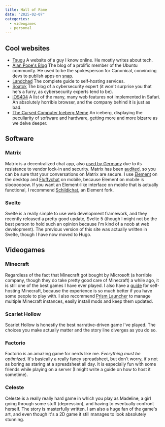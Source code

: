 ```yaml
---
title: Hall of Fame
date: "2025-02-07"
categories:
  - videogames
  - personal
---
```


Cool websites
----------------  
- [Tsugu](https://tsugu.xyz)
A website of a guy I know online. He mostly writes about tech.
- [Alan Pope's Blog](https://popey.com/blog/)
The blog of a prolific member of the Ubuntu community. He used to be the spokesperson for Canonical, convincing devs to publish apps on [snap](https://snapcraft.io/).
- [Landchad](https://landchad.net/)
The complete guide to self-hosting services.
- [Soatok](https://soatok.blog/)
The blog of a cybersecurity expert (it won't surprise you that he's a furry, as cybersecurity experts tend to be).
- [iOS404](https://ios404.com/)
A list of the many, many web features not implemented in Safari. An absolutely horrible browser, and the company behind it is just as bad.
- [The Cursed Computer Iceberg Meme](https://suricrasia.online/iceberg/)
An iceberg, displaying the peculiarity of software and hardware, getting more and more bizarre as we delve deeper.


Software
--------------------
### Matrix
Matrix is a decentralized chat app, also [used by Germany](https://element.io/matrix-in-germany) due to its resistance to vendor lock-in and security. Matrix has been [audited](https://element.io/blog/bsi-funds-security-analysis-of-matrix/), so you can be sure that your conversations on Matrix are secure. I use [Element](https://element.io) on the desktop and [Fluffychat](https://fluffychat.im/) on mobile, because Element on mobile is slooooooow. If you want an Element-like interface on mobile that is actually functional, I recommend [Schildichat](https://schildi.chat/), an Element fork.

### Svelte

Svelte is a really simple to use web development framework, and they recently released a pretty good update, Svelte 5 (though I might not be the best person to hold such an opinion because I'm kind of a noob at web development). The previous version of this site was actually written in Svelte, though I have now moved to Hugo.


Videogames
---------

### Minecraft

Regardless of the fact that Minecraft got bought by Microsoft (a horrible company, though they do take pretty good care of Minecraft) a while ago, it is still one of the best games I have ever played. I also have a [guide](/posts/minecrafthosting) for self-hosting Minecraft, because the experience is so much better if you have some people to play with. I also recommend [Prism Launcher](https://prismlauncher.org/) to manage multiple Minecraft instances, easily install mods and keep them updated.

### Scarlet Hollow

Scarlet Hollow is honestly the best narrative-driven game I've played. The choices you make actually matter and the story line diverges as you do so.

### Factorio

Factorio is an amazing game for nerds like me. _Everything must be optimized._ It's basically a really fancy spreadsheet, but don't worry, it's not as boring as staring at a spreadsheet all day. It is especially fun with some friends while playing on a server (I might write a guide on how to host it sometime).

### Celeste

Celeste is a really really hard game in which you play as Madeline, a girl going through some stuff (depression), and having to eventually confront herself. The story is masterfully written. I am also a huge fan of the game's art, and even though it's a 2D game it still manages to look absolutely stunning.

